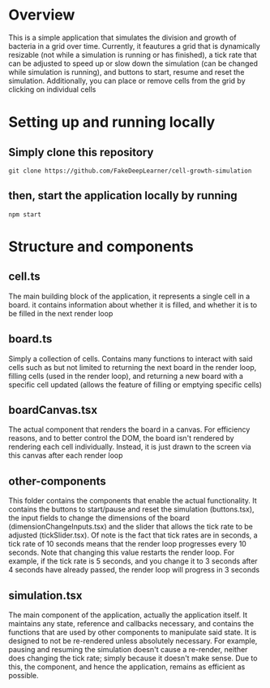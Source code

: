 # Overview
This is a simple application that simulates the division and growth of bacteria in a grid over time. Currently, it feautures a grid that is dynamically resizable (not while a simulation is running or has finished),
a tick rate that can be adjusted to speed up or slow down the simulation (can be changed while simulation is running), and buttons to start, resume and reset the simulation. Additionally, you can place or remove cells from the grid by clicking on individual cells


# Setting up and running locally

## Simply clone this repository 
```
git clone https://github.com/FakeDeepLearner/cell-growth-simulation
```

## then, start the application locally by running
```
npm start
```

# Structure and components

## cell.ts
The main building block of the application, it represents a single cell in a board. it contains information about
whether it is filled, and whether it is to be filled in the next render loop

## board.ts
Simply a collection of cells. Contains many functions to interact with said cells such as but not limited to
returning the next board in the render loop, filling cells (used in the render loop), 
and returning a new board with a specific cell updated (allows the feature of filling or emptying specific cells)

## boardCanvas.tsx
The actual component that renders the board in a canvas. For efficiency reasons, and to better control the DOM,
the board isn't rendered by rendering each cell individually. Instead, it is just drawn to the screen via this 
canvas after each render loop

## other-components
This folder contains the components that enable the actual functionality. It contains the buttons to 
start/pause and reset the simulation (buttons.tsx), the input fields to change the dimensions of the board 
(dimensionChangeInputs.tsx) and the slider that allows the tick rate to be adjusted (tickSlider.tsx). 
Of note is the fact that tick rates are in seconds, a tick rate of 10 seconds means that the render loop 
progresses every 10 seconds. Note that changing this value restarts the render loop. For example, if the tick 
rate is 5 seconds, and you change it to 3 seconds after 4 seconds have already passed, the render loop will 
progress in 3 seconds

## simulation.tsx
The main component of the application, actually the application itself. It maintains any state, reference and 
callbacks necessary, and contains the functions that are used by other components to manipulate said state. 
It is designed to not be re-rendered unless absolutely necessary. For example, pausing and resuming the simulation
doesn't cause a re-render, neither does changing the tick rate; simply because it doesn't make sense. 
Due to this, the component, and hence the application, remains as efficient as possible.
